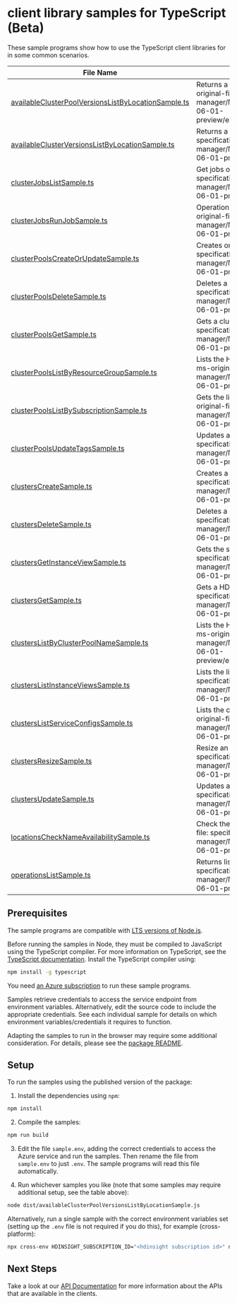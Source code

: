 # client library samples for TypeScript (Beta)

These sample programs show how to use the TypeScript client libraries for in some common scenarios.

| **File Name**                                                                                           | **Description**                                                                                                                                                                                                                  |
| ------------------------------------------------------------------------------------------------------- | -------------------------------------------------------------------------------------------------------------------------------------------------------------------------------------------------------------------------------- |
| [availableClusterPoolVersionsListByLocationSample.ts][availableclusterpoolversionslistbylocationsample] | Returns a list of available cluster pool versions. x-ms-original-file: specification/hdinsight/resource-manager/Microsoft.HDInsight/HDInsightOnAks/preview/2023-06-01-preview/examples/ListAvailableClusterPoolVersions.json     |
| [availableClusterVersionsListByLocationSample.ts][availableclusterversionslistbylocationsample]         | Returns a list of available cluster versions. x-ms-original-file: specification/hdinsight/resource-manager/Microsoft.HDInsight/HDInsightOnAks/preview/2023-06-01-preview/examples/ListAvailableClusterVersions.json              |
| [clusterJobsListSample.ts][clusterjobslistsample]                                                       | Get jobs of HDInsight on AKS cluster. x-ms-original-file: specification/hdinsight/resource-manager/Microsoft.HDInsight/HDInsightOnAks/preview/2023-06-01-preview/examples/ListClusterJobs.json                                   |
| [clusterJobsRunJobSample.ts][clusterjobsrunjobsample]                                                   | Operations on jobs of HDInsight on AKS cluster. x-ms-original-file: specification/hdinsight/resource-manager/Microsoft.HDInsight/HDInsightOnAks/preview/2023-06-01-preview/examples/RunClusterJob.json                           |
| [clusterPoolsCreateOrUpdateSample.ts][clusterpoolscreateorupdatesample]                                 | Creates or updates a cluster pool. x-ms-original-file: specification/hdinsight/resource-manager/Microsoft.HDInsight/HDInsightOnAks/preview/2023-06-01-preview/examples/CreateClusterPool.json                                    |
| [clusterPoolsDeleteSample.ts][clusterpoolsdeletesample]                                                 | Deletes a Cluster Pool. x-ms-original-file: specification/hdinsight/resource-manager/Microsoft.HDInsight/HDInsightOnAks/preview/2023-06-01-preview/examples/DeleteClusterPool.json                                               |
| [clusterPoolsGetSample.ts][clusterpoolsgetsample]                                                       | Gets a cluster pool. x-ms-original-file: specification/hdinsight/resource-manager/Microsoft.HDInsight/HDInsightOnAks/preview/2023-06-01-preview/examples/GetClusterPool.json                                                     |
| [clusterPoolsListByResourceGroupSample.ts][clusterpoolslistbyresourcegroupsample]                       | Lists the HDInsight cluster pools under a resource group. x-ms-original-file: specification/hdinsight/resource-manager/Microsoft.HDInsight/HDInsightOnAks/preview/2023-06-01-preview/examples/ListClusterPools.json              |
| [clusterPoolsListBySubscriptionSample.ts][clusterpoolslistbysubscriptionsample]                         | Gets the list of Cluster Pools within a Subscription. x-ms-original-file: specification/hdinsight/resource-manager/Microsoft.HDInsight/HDInsightOnAks/preview/2023-06-01-preview/examples/ListClusterPoolsSubscription.json      |
| [clusterPoolsUpdateTagsSample.ts][clusterpoolsupdatetagssample]                                         | Updates an existing Cluster Pool Tags. x-ms-original-file: specification/hdinsight/resource-manager/Microsoft.HDInsight/HDInsightOnAks/preview/2023-06-01-preview/examples/PatchClusterPool.json                                 |
| [clustersCreateSample.ts][clusterscreatesample]                                                         | Creates a cluster. x-ms-original-file: specification/hdinsight/resource-manager/Microsoft.HDInsight/HDInsightOnAks/preview/2023-06-01-preview/examples/CreateAutoscaleCluster.json                                               |
| [clustersDeleteSample.ts][clustersdeletesample]                                                         | Deletes a cluster. x-ms-original-file: specification/hdinsight/resource-manager/Microsoft.HDInsight/HDInsightOnAks/preview/2023-06-01-preview/examples/DeleteCluster.json                                                        |
| [clustersGetInstanceViewSample.ts][clustersgetinstanceviewsample]                                       | Gets the status of a cluster instance. x-ms-original-file: specification/hdinsight/resource-manager/Microsoft.HDInsight/HDInsightOnAks/preview/2023-06-01-preview/examples/GetClusterInstanceView.json                           |
| [clustersGetSample.ts][clustersgetsample]                                                               | Gets a HDInsight cluster. x-ms-original-file: specification/hdinsight/resource-manager/Microsoft.HDInsight/HDInsightOnAks/preview/2023-06-01-preview/examples/GetCluster.json                                                    |
| [clustersListByClusterPoolNameSample.ts][clusterslistbyclusterpoolnamesample]                           | Lists the HDInsight cluster pools under a resource group. x-ms-original-file: specification/hdinsight/resource-manager/Microsoft.HDInsight/HDInsightOnAks/preview/2023-06-01-preview/examples/ListClustersByClusterPoolName.json |
| [clustersListInstanceViewsSample.ts][clusterslistinstanceviewssample]                                   | Lists the lists of instance views x-ms-original-file: specification/hdinsight/resource-manager/Microsoft.HDInsight/HDInsightOnAks/preview/2023-06-01-preview/examples/ListClusterInstanceViews.json                              |
| [clustersListServiceConfigsSample.ts][clusterslistserviceconfigssample]                                 | Lists the config dump of all services running in cluster. x-ms-original-file: specification/hdinsight/resource-manager/Microsoft.HDInsight/HDInsightOnAks/preview/2023-06-01-preview/examples/ListClusterServiceConfigs.json     |
| [clustersResizeSample.ts][clustersresizesample]                                                         | Resize an existing Cluster. x-ms-original-file: specification/hdinsight/resource-manager/Microsoft.HDInsight/HDInsightOnAks/preview/2023-06-01-preview/examples/ResizeCluster.json                                               |
| [clustersUpdateSample.ts][clustersupdatesample]                                                         | Updates an existing Cluster. x-ms-original-file: specification/hdinsight/resource-manager/Microsoft.HDInsight/HDInsightOnAks/preview/2023-06-01-preview/examples/PatchCluster.json                                               |
| [locationsCheckNameAvailabilitySample.ts][locationschecknameavailabilitysample]                         | Check the availability of the resource name. x-ms-original-file: specification/hdinsight/resource-manager/Microsoft.HDInsight/HDInsightOnAks/preview/2023-06-01-preview/examples/LocationsNameAvailability.json                  |
| [operationsListSample.ts][operationslistsample]                                                         | Returns list of operations. x-ms-original-file: specification/hdinsight/resource-manager/Microsoft.HDInsight/HDInsightOnAks/preview/2023-06-01-preview/examples/GetOperations.json                                               |

## Prerequisites

The sample programs are compatible with [LTS versions of Node.js](https://github.com/nodejs/release#release-schedule).

Before running the samples in Node, they must be compiled to JavaScript using the TypeScript compiler. For more information on TypeScript, see the [TypeScript documentation][typescript]. Install the TypeScript compiler using:

```bash
npm install -g typescript
```

You need [an Azure subscription][freesub] to run these sample programs.

Samples retrieve credentials to access the service endpoint from environment variables. Alternatively, edit the source code to include the appropriate credentials. See each individual sample for details on which environment variables/credentials it requires to function.

Adapting the samples to run in the browser may require some additional consideration. For details, please see the [package README][package].

## Setup

To run the samples using the published version of the package:

1. Install the dependencies using `npm`:

```bash
npm install
```

2. Compile the samples:

```bash
npm run build
```

3. Edit the file `sample.env`, adding the correct credentials to access the Azure service and run the samples. Then rename the file from `sample.env` to just `.env`. The sample programs will read this file automatically.

4. Run whichever samples you like (note that some samples may require additional setup, see the table above):

```bash
node dist/availableClusterPoolVersionsListByLocationSample.js
```

Alternatively, run a single sample with the correct environment variables set (setting up the `.env` file is not required if you do this), for example (cross-platform):

```bash
npx cross-env HDINSIGHT_SUBSCRIPTION_ID="<hdinsight subscription id>" node dist/availableClusterPoolVersionsListByLocationSample.js
```

## Next Steps

Take a look at our [API Documentation][apiref] for more information about the APIs that are available in the clients.

[availableclusterpoolversionslistbylocationsample]: https://github.com/Azure/azure-sdk-for-js/blob/main/sdk/hdinsight/arm-hdinsightcontainers/samples/v1-beta/typescript/src/availableClusterPoolVersionsListByLocationSample.ts
[availableclusterversionslistbylocationsample]: https://github.com/Azure/azure-sdk-for-js/blob/main/sdk/hdinsight/arm-hdinsightcontainers/samples/v1-beta/typescript/src/availableClusterVersionsListByLocationSample.ts
[clusterjobslistsample]: https://github.com/Azure/azure-sdk-for-js/blob/main/sdk/hdinsight/arm-hdinsightcontainers/samples/v1-beta/typescript/src/clusterJobsListSample.ts
[clusterjobsrunjobsample]: https://github.com/Azure/azure-sdk-for-js/blob/main/sdk/hdinsight/arm-hdinsightcontainers/samples/v1-beta/typescript/src/clusterJobsRunJobSample.ts
[clusterpoolscreateorupdatesample]: https://github.com/Azure/azure-sdk-for-js/blob/main/sdk/hdinsight/arm-hdinsightcontainers/samples/v1-beta/typescript/src/clusterPoolsCreateOrUpdateSample.ts
[clusterpoolsdeletesample]: https://github.com/Azure/azure-sdk-for-js/blob/main/sdk/hdinsight/arm-hdinsightcontainers/samples/v1-beta/typescript/src/clusterPoolsDeleteSample.ts
[clusterpoolsgetsample]: https://github.com/Azure/azure-sdk-for-js/blob/main/sdk/hdinsight/arm-hdinsightcontainers/samples/v1-beta/typescript/src/clusterPoolsGetSample.ts
[clusterpoolslistbyresourcegroupsample]: https://github.com/Azure/azure-sdk-for-js/blob/main/sdk/hdinsight/arm-hdinsightcontainers/samples/v1-beta/typescript/src/clusterPoolsListByResourceGroupSample.ts
[clusterpoolslistbysubscriptionsample]: https://github.com/Azure/azure-sdk-for-js/blob/main/sdk/hdinsight/arm-hdinsightcontainers/samples/v1-beta/typescript/src/clusterPoolsListBySubscriptionSample.ts
[clusterpoolsupdatetagssample]: https://github.com/Azure/azure-sdk-for-js/blob/main/sdk/hdinsight/arm-hdinsightcontainers/samples/v1-beta/typescript/src/clusterPoolsUpdateTagsSample.ts
[clusterscreatesample]: https://github.com/Azure/azure-sdk-for-js/blob/main/sdk/hdinsight/arm-hdinsightcontainers/samples/v1-beta/typescript/src/clustersCreateSample.ts
[clustersdeletesample]: https://github.com/Azure/azure-sdk-for-js/blob/main/sdk/hdinsight/arm-hdinsightcontainers/samples/v1-beta/typescript/src/clustersDeleteSample.ts
[clustersgetinstanceviewsample]: https://github.com/Azure/azure-sdk-for-js/blob/main/sdk/hdinsight/arm-hdinsightcontainers/samples/v1-beta/typescript/src/clustersGetInstanceViewSample.ts
[clustersgetsample]: https://github.com/Azure/azure-sdk-for-js/blob/main/sdk/hdinsight/arm-hdinsightcontainers/samples/v1-beta/typescript/src/clustersGetSample.ts
[clusterslistbyclusterpoolnamesample]: https://github.com/Azure/azure-sdk-for-js/blob/main/sdk/hdinsight/arm-hdinsightcontainers/samples/v1-beta/typescript/src/clustersListByClusterPoolNameSample.ts
[clusterslistinstanceviewssample]: https://github.com/Azure/azure-sdk-for-js/blob/main/sdk/hdinsight/arm-hdinsightcontainers/samples/v1-beta/typescript/src/clustersListInstanceViewsSample.ts
[clusterslistserviceconfigssample]: https://github.com/Azure/azure-sdk-for-js/blob/main/sdk/hdinsight/arm-hdinsightcontainers/samples/v1-beta/typescript/src/clustersListServiceConfigsSample.ts
[clustersresizesample]: https://github.com/Azure/azure-sdk-for-js/blob/main/sdk/hdinsight/arm-hdinsightcontainers/samples/v1-beta/typescript/src/clustersResizeSample.ts
[clustersupdatesample]: https://github.com/Azure/azure-sdk-for-js/blob/main/sdk/hdinsight/arm-hdinsightcontainers/samples/v1-beta/typescript/src/clustersUpdateSample.ts
[locationschecknameavailabilitysample]: https://github.com/Azure/azure-sdk-for-js/blob/main/sdk/hdinsight/arm-hdinsightcontainers/samples/v1-beta/typescript/src/locationsCheckNameAvailabilitySample.ts
[operationslistsample]: https://github.com/Azure/azure-sdk-for-js/blob/main/sdk/hdinsight/arm-hdinsightcontainers/samples/v1-beta/typescript/src/operationsListSample.ts
[apiref]: https://docs.microsoft.com/javascript/api/@azure/arm-hdinsightcontainers?view=azure-node-preview
[freesub]: https://azure.microsoft.com/free/
[package]: https://github.com/Azure/azure-sdk-for-js/tree/main/sdk/hdinsight/arm-hdinsightcontainers/README.md
[typescript]: https://www.typescriptlang.org/docs/home.html
